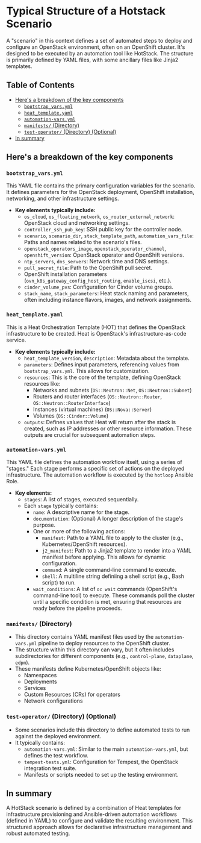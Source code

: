 <!-- An AI Assistant was used to write this document -->
# Typical Structure of a Hotstack Scenario

A "scenario" in this context defines a set of automated steps to deploy and
configure an OpenStack environment, often on an OpenShift cluster.  It's
designed to be executed by an automation tool like HotStack. The structure is
primarily defined by YAML files, with some ancillary files like Jinja2
templates.

## Table of Contents

- [Here's a breakdown of the key components](#heres-a-breakdown-of-the-key-components)
  - [`bootstrap_vars.yml`](#bootstrap_varsyml)
  - [`heat_template.yaml`](#heat_templateyaml)
  - [`automation-vars.yml`](#automation-varsyml)
  - [`manifests/` (Directory)](#manifests-directory)
  - [`test-operator/` (Directory) (Optional)](#test-operator-directory-optional)
- [In summary](#in-summary)

## Here's a breakdown of the key components

### `bootstrap_vars.yml`

This YAML file contains the primary configuration variables for the scenario.
It defines parameters for the OpenStack deployment, OpenShift installation,
networking, and other infrastructure settings.

- **Key elements typically include:**
  - `os_cloud`, `os_floating_network`, `os_router_external_network`:
    OpenStack cloud and networking settings.
  - `controller_ssh_pub_key`:  SSH public key for the controller node.
  - `scenario`, `scenario_dir`, `stack_template_path`,
    `automation_vars_file`: Paths and names related to the scenario's files.
  - `openstack_operators_image`, `openstack_operator_channel`,
    `openshift_version`:  OpenStack operator and OpenShift versions.
  - `ntp_servers`, `dns_servers`:  Network time and DNS settings.
  - `pull_secret_file`:  Path to the OpenShift pull secret.
  - OpenShift installation parameters (`ovn_k8s_gateway_config_host_routing`,
    `enable_iscsi`, etc.).
  - `cinder_volume_pvs`:  Configuration for Cinder volume groups.
  - `stack_name`, `stack_parameters`:  Heat stack naming and parameters,
    often including instance flavors, images, and network assignments.

### `heat_template.yaml`

This is a Heat Orchestration Template (HOT) that defines the OpenStack
infrastructure to be created.  Heat is OpenStack's infrastructure-as-code
service.

- **Key elements typically include:**
  - `heat_template_version`, `description`:  Metadata about the template.
  - `parameters`:  Defines input parameters, referencing values from
    `bootstrap_vars.yml`.  This allows for customization.
  - `resources`:  This is the core of the template, defining OpenStack
     resources like:
    - Networks and subnets (`OS::Neutron::Net`, `OS::Neutron::Subnet`)
    - Routers and router interfaces (`OS::Neutron::Router`,
      `OS::Neutron::RouterInterface`)
    - Instances (virtual machines) (`OS::Nova::Server`)
    - Volumes (`OS::Cinder::Volume`)
  - `outputs`:  Defines values that Heat will return after the stack is
    created, such as IP addresses or other resource information.  These
    outputs are crucial for subsequent automation steps.

### `automation-vars.yml`

This YAML file defines the automation workflow itself, using a series of
"stages." Each stage performs a specific set of actions on the deployed
infrastructure. The automation workflow is executed by the `hotloop` Ansible
Role.

- **Key elements:**
  - `stages`:  A list of stages, executed sequentially.
  - Each `stage` typically contains:
    - `name`:  A descriptive name for the stage.
    - `documentation`: (Optional) A longer description of the stage's
      purpose.
    - One or more of the following actions:
      - `manifest`:  Path to a YAML file to apply to the cluster (e.g.,
        Kubernetes/OpenShift resources).
      - `j2_manifest`:  Path to a Jinja2 template to render into a YAML
        manifest before applying.  This allows for dynamic configuration.
      - `command`:  A single command-line command to execute.
      - `shell`:  A multiline string definiing a shell script (e.g., Bash
              script) to run.
    - `wait_conditions`:  A list of `oc wait` commands (OpenShift's
      command-line tool) to execute.  These commands poll the cluster until
      a specific condition is met, ensuring that resources are ready before
      the pipeline proceeds.

### `manifests/` (Directory)

- This directory contains YAML manifest files used by the `automation-vars.yml`
  pipeline to deploy resources to the OpenShift cluster.
- The structure within this directory can vary, but it often includes
  subdirectories for different components (e.g., `control-plane`, `dataplane`,
  `edpm`).
- These manifests define Kubernetes/OpenShift objects like:
  - Namespaces
  - Deployments
  - Services
  - Custom Resources (CRs) for operators
  - Network configurations

### `test-operator/` (Directory) (Optional)

- Some scenarios include this directory to define automated tests to run
  against the deployed environment.
- It typically contains:
  - `automation-vars.yml`:  Similar to the main `automation-vars.yml`, but
    defines the test workflow.
  - `tempest-tests.yml`:  Configuration for Tempest, the OpenStack
    integration test suite.
  - Manifests or scripts needed to set up the testing environment.

## In summary

A HotStack scenario is defined by a combination of Heat templates for
infrastructure provisioning and Ansible-driven automation workflows (defined in
YAML) to configure and validate the resulting environment. This structured
approach allows for declarative infrastructure management and robust automated
testing.
